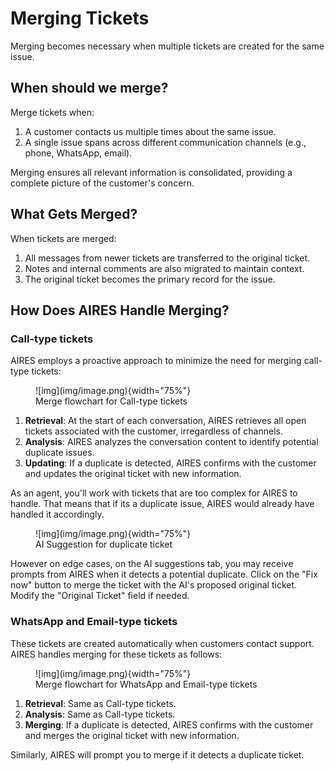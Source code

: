 # Merging Tickets

Merging becomes necessary when multiple tickets are created for the same issue.

## When should we merge?

Merge tickets when:

1. A customer contacts us multiple times about the same issue.
2. A single issue spans across different communication channels (e.g., phone, WhatsApp, email).

Merging ensures all relevant information is consolidated, providing a complete picture of the customer's concern.

## What Gets Merged?

When tickets are merged:

1. All messages from newer tickets are transferred to the original ticket.
2. Notes and internal comments are also migrated to maintain context.
3. The original ticket becomes the primary record for the issue.


## How Does AIRES Handle Merging?

### Call-type tickets
AIRES employs a proactive approach to minimize the need for merging call-type tickets:

<figure markdown="span">
    ![img](img/image.png){width="75%"}
    <figcaption>Merge flowchart for Call-type tickets</figcaption>
</figure>


1. **Retrieval**: At the start of each conversation, AIRES retrieves all open tickets associated with the customer, irregardless of channels.
2. **Analysis**: AIRES analyzes the conversation content to identify potential duplicate issues.
3. **Updating**: If a duplicate is detected, AIRES confirms with the customer and updates the original ticket with new information.

As an agent, you'll work with tickets that are too complex for AIRES to handle. That means that if its a duplicate issue, AIRES would already have handled it accordingly. 

<figure markdown="span">
    ![img](img/image.png){width="75%"}
    <figcaption>AI Suggestion for duplicate ticket</figcaption>
</figure>

However on edge cases, on the AI suggestions tab, you may receive prompts from AIRES when it detects a potential duplicate. Click on the "Fix now" button to merge the ticket with the AI's proposed original ticket. Modify the "Original Ticket" field if needed.

### WhatsApp and Email-type tickets

These tickets are created automatically when customers contact support. AIRES handles merging for these tickets as follows:

<figure markdown="span">
    ![img](img/image.png){width="75%"}
    <figcaption>Merge flowchart for WhatsApp and Email-type tickets</figcaption>
</figure>

1. **Retrieval**: Same as Call-type tickets.
2. **Analysis**: Same as Call-type tickets.
3. **Merging**: If a duplicate is detected, AIRES confirms with the customer and merges the original ticket with new information.

Similarly, AIRES will prompt you to merge if it detects a duplicate ticket.
